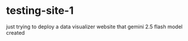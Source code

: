 # testing-site-1
just trying to deploy a data visualizer website that gemini 2.5 flash model created 
